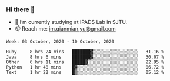 ### Hi there 👋

- 🔭 I’m currently studying at IPADS Lab in SJTU.
- 📫 Reach me: im.qianmian.yu@gmail.com

<!--START_SECTION:waka-->
```text
Week: 03 October, 2020 - 10 October, 2020

Ruby     8 hrs 24 mins   ███████▓░░░░░░░░░░░░░░░░░   31.16 % 
Java     8 hrs 6 mins    ███████▓░░░░░░░░░░░░░░░░░   30.07 % 
Other    6 hrs 11 mins   █████▓░░░░░░░░░░░░░░░░░░░   22.95 % 
Python   1 hr 48 mins    █▓░░░░░░░░░░░░░░░░░░░░░░░   06.72 % 
Text     1 hr 22 mins    █▒░░░░░░░░░░░░░░░░░░░░░░░   05.12 % 
```
<!--END_SECTION:waka-->

<!--
**yqmmm/yqmmm** is a ✨ _special_ ✨ repository because its `README.md` (this file) appears on your GitHub profile.

Here are some ideas to get you started:

- 🔭 I’m currently working on ...
- 🌱 I’m currently learning ...
- 👯 I’m looking to collaborate on ...
- 🤔 I’m looking for help with ...
- 💬 Ask me about ...
- 📫 How to reach me: ...
- 😄 Pronouns: ...
- ⚡ Fun fact: ...
-->
